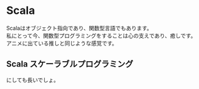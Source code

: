 # Scala
Scalaはオブジェクト指向であり、関数型言語でもあります。  
私にとって今、関数型プログラミングをすることは心の支えであり、癒しです。  
アニメに出ている推しと同じような感覚です。  

## Scala スケーラブルプログラミング
にしても長いでしょ。